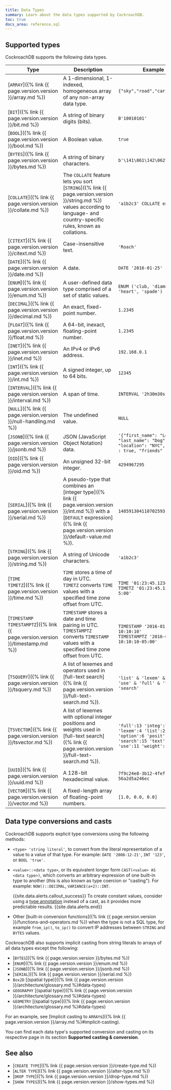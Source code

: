 ```yaml
---
title: Data Types
summary: Learn about the data types supported by CockroachDB.
toc: true
docs_area: reference.sql
---
```


## Supported types

CockroachDB supports the following data types.

Type | Description | Example
-----|-------------|---------
[`ARRAY`]({% link {{ page.version.version }}/array.md %}) | A 1-dimensional, 1-indexed, homogeneous array of any non-array data type. | `{"sky","road","car"}`
[`BIT`]({% link {{ page.version.version }}/bit.md %}) | A string of binary digits (bits).  | `B'10010101'`
[`BOOL`]({% link {{ page.version.version }}/bool.md %}) | A Boolean value. | `true`
[`BYTES`]({% link {{ page.version.version }}/bytes.md %}) | A string of binary characters. | `b'\141\061\142\062\143\063'`
[`COLLATE`]({% link {{ page.version.version }}/collate.md %}) | The `COLLATE` feature lets you sort [`STRING`]({% link {{ page.version.version }}/string.md %}) values according to language- and country-specific rules, known as collations.  | `'a1b2c3' COLLATE en`
[`CITEXT`]({% link {{ page.version.version }}/citext.md %}) | Case-insensitive text. | `'Roach'`
[`DATE`]({% link {{ page.version.version }}/date.md %}) | A date.  | `DATE '2016-01-25'`
[`ENUM`]({% link {{ page.version.version }}/enum.md %}) |  A user-defined data type comprised of a set of static values. | `ENUM ('club, 'diamond', 'heart', 'spade')`
[`DECIMAL`]({% link {{ page.version.version }}/decimal.md %}) | An exact, fixed-point number.  | `1.2345`
[`FLOAT`]({% link {{ page.version.version }}/float.md %}) | A 64-bit, inexact, floating-point number.  | `1.2345`
[`INET`]({% link {{ page.version.version }}/inet.md %}) | An IPv4 or IPv6 address.  | `192.168.0.1`
[`INT`]({% link {{ page.version.version }}/int.md %}) | A signed integer, up to 64 bits. | `12345`
[`INTERVAL`]({% link {{ page.version.version }}/interval.md %}) | A span of time.  | `INTERVAL '2h30m30s'`
[`NULL`]({% link {{ page.version.version }}/null-handling.md %}) | The undefined value. | `NULL`
[`JSONB`]({% link {{ page.version.version }}/jsonb.md %}) | JSON (JavaScript Object Notation) data.  | `'{"first_name": "Lola", "last_name": "Dog", "location": "NYC", "online" : true, "friends" : 547}'`
[`OID`]({% link {{ page.version.version }}/oid.md %}) | An unsigned 32-bit integer. | `4294967295`
[`SERIAL`]({% link {{ page.version.version }}/serial.md %}) | A pseudo-type that combines an [integer type]({% link {{ page.version.version }}/int.md %}) with a [`DEFAULT` expression]({% link {{ page.version.version }}/default-value.md %}).  | `148591304110702593`
[`STRING`]({% link {{ page.version.version }}/string.md %}) | A string of Unicode characters. | `'a1b2c3'`
[`TIME`<br>`TIMETZ`]({% link {{ page.version.version }}/time.md %}) | `TIME` stores a time of day in UTC.<br> `TIMETZ` converts `TIME` values with a specified time zone offset from UTC. | `TIME '01:23:45.123456'`<br> `TIMETZ '01:23:45.123456-5:00'`
[`TIMESTAMP`<br>`TIMESTAMPTZ`]({% link {{ page.version.version }}/timestamp.md %}) | `TIMESTAMP` stores a date and time pairing in UTC.<br>`TIMESTAMPTZ` converts `TIMESTAMP` values with a specified time zone offset from UTC. | `TIMESTAMP '2016-01-25 10:10:10'`<br>`TIMESTAMPTZ '2016-01-25 10:10:10-05:00'`
[`TSQUERY`]({% link {{ page.version.version }}/tsquery.md %}) | A list of lexemes and operators used in [full-text search]({% link {{ page.version.version }}/full-text-search.md %}). | `'list' & 'lexem' & 'oper' & 'use' & 'full' & 'text' & 'search'`
[`TSVECTOR`]({% link {{ page.version.version }}/tsvector.md %}) | A list of lexemes with optional integer positions and weights used in [full-text search]({% link {{ page.version.version }}/full-text-search.md %}). | `'full':13 'integ':7 'lexem':4 'list':2 'option':6 'posit':8 'search':15 'text':14 'use':11 'weight':10`
[`UUID`]({% link {{ page.version.version }}/uuid.md %}) | A 128-bit hexadecimal value. | `7f9c24e8-3b12-4fef-91e0-56a2d5a246ec`
[`VECTOR`]({% link {{ page.version.version }}/vector.md %}) | A fixed-length array of floating-point numbers. | `[1.0, 0.0, 0.0]`

## Data type conversions and casts

CockroachDB supports explicit type conversions using the following methods:

- `<type> 'string literal'`, to convert from the literal representation of a value to a value of that type. For example:
  `DATE '2008-12-21'`, `INT '123'`, or `BOOL 'true'`.

- `<value>::<data type>`, or its equivalent longer form `CAST(<value> AS <data type>)`, which converts an arbitrary expression of one built-in type to another (this is also known as type coercion or "casting"). For example:
  `NOW()::DECIMAL`, `VARIANCE(a+2)::INT`.

    {{site.data.alerts.callout_success}}
    To create constant values, consider using a
    <a href="scalar-expressions.html#explicitly-typed-expressions">type annotation</a>
    instead of a cast, as it provides more predictable results.
    {{site.data.alerts.end}}

- Other [built-in conversion functions]({% link {{ page.version.version }}/functions-and-operators.md %}) when the type is not a SQL type, for example `from_ip()`, `to_ip()` to convert IP addresses between `STRING` and `BYTES` values.

CockroachDB also supports implicit casting from string literals to arrays of all data types except the following:

  - [`BYTES`]({% link {{ page.version.version }}/bytes.md %})
  - [`ENUM`]({% link {{ page.version.version }}/enum.md %})
  - [`JSONB`]({% link {{ page.version.version }}/jsonb.md %})
  - [`SERIAL`]({% link {{ page.version.version }}/serial.md %})
  - `Box2D` [(spatial type)]({% link {{ page.version.version }}/architecture/glossary.md %}#data-types)
  - `GEOGRAPHY` [(spatial type)]({% link {{ page.version.version }}/architecture/glossary.md %}#data-types)
  - `GEOMETRY` [(spatial type)]({% link {{ page.version.version }}/architecture/glossary.md %}#data-types)

For an example, see [Implicit casting to `ARRAY`s]({% link {{ page.version.version }}/array.md %}#implicit-casting).

You can find each data type's supported conversion and casting on its
respective page in its section **Supported casting & conversion**.

## See also

- [`CREATE TYPE`]({% link {{ page.version.version }}/create-type.md %})
- [`ALTER TYPE`]({% link {{ page.version.version }}/alter-type.md %})
- [`DROP TYPE`]({% link {{ page.version.version }}/drop-type.md %})
- [`SHOW TYPES`]({% link {{ page.version.version }}/show-types.md %})

